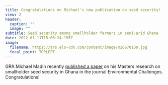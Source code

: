 ```yaml
---
title: Congratulations on Michael's new publication on seed security!
view: 2
header:
  caption: ""
  image: ""
subtitle: Seed security among smallholder farmers in semi-arid Ghana
date: 2022-01-11T15:06:24.195Z
image:
  filename: https://ars.els-cdn.com/content/image/X26670100.jpg
  focal_point: TOPLEFT
---
```

GRA Michael Madin recently [published a paper](https://www.sciencedirect.com/science/article/pii/S2667010021004121?via%3Dihub) on his Masters research on smallholder seed security in Ghana in the journal Environmental Challenges. Congratulations!